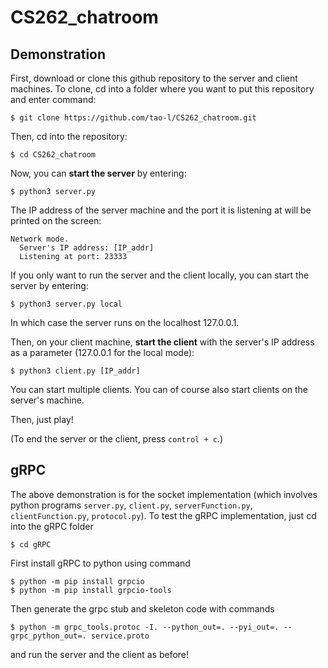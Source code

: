 # CS262_chatroom
## Demonstration
First, download or clone this github repository to the server and client machines.  To clone, cd into a folder where you want to put this repository and enter command: 
```console
$ git clone https://github.com/tao-l/CS262_chatroom.git
```
Then, cd into the repository: 
```console
$ cd CS262_chatroom
```
Now, you can __start the server__ by entering: 
```console
$ python3 server.py
```
The IP address of the server machine and the port it is listening at will be printed on the screen: 
```console
Network mode.
  Server's IP address: [IP_addr]
  Listening at port: 23333
```
If you only want to run the server and the client locally, you can start the server by entering: 
```console
$ python3 server.py local
```
In which case the server runs on the localhost 127.0.0.1. 

Then, on your client machine, __start the client__ with the server's IP address as a parameter (127.0.0.1 for the local mode):
```console
$ python3 client.py [IP_addr]
```
You can start multiple clients.  You can of course also start clients on the server's machine. 

Then, just play!

(To end the server or the client, press `control + c`.)

## gRPC
The above demonstration is for the socket implementation (which involves python programs `server.py`, `client.py`, `serverFunction.py`, `clientFunction.py`, `protocol.py`). To test the gRPC implementation, just cd into the gRPC folder 
```console
$ cd gRPC
```

First install gRPC to python using command
```console
$ python -m pip install grpcio
$ python -m pip install grpcio-tools
```

Then generate the grpc stub and skeleton code with commands
```console
$ python -m grpc_tools.protoc -I. --python_out=. --pyi_out=. --grpc_python_out=. service.proto
```

and run the server and the client as before!
